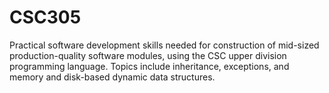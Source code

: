 # CSC305

Practical software development skills needed for construction of mid-sized production-quality software modules, using the CSC upper division programming language. Topics include inheritance, exceptions, and memory and disk-based dynamic data structures.
